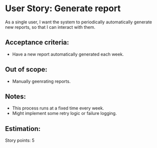 # User Story: Generate report
As a single user, I want the system to periodically automatically generate new reports, so that I can interact with them.
## Acceptance criteria:
- Have a new report automatically generated each week.
## Out of scope:
- Manually geenrating reports.
## Notes:
- This process runs at a fixed time every week.
- Might implement some retry logic or failure logging.
## Estimation:
Story points: 5